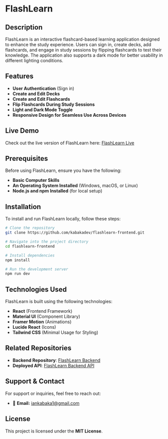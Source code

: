 # FlashLearn

## Description

FlashLearn is an interactive flashcard-based learning application designed to enhance the study experience. Users can sign in, create decks, add flashcards, and engage in study sessions by flipping flashcards to test their knowledge. The application also supports a dark mode for better usability in different lighting conditions.

## Features

- **User Authentication** (Sign in)
- **Create and Edit Decks**
- **Create and Edit Flashcards**
- **Flip Flashcards During Study Sessions**
- **Light and Dark Mode Toggle**
- **Responsive Design for Seamless Use Across Devices**

## Live Demo

Check out the live version of FlashLearn here: [FlashLearn Live](https://flashlearn254.netlify.app/)

## Prerequisites

Before using FlashLearn, ensure you have the following:

- **Basic Computer Skills**
- **An Operating System Installed** (Windows, macOS, or Linux)
- **Node.js and npm Installed** (for local setup)

## Installation

To install and run FlashLearn locally, follow these steps:

```sh
# Clone the repository
git clone https://github.com/kabakadev/flashlearn-frontend.git

# Navigate into the project directory
cd flashlearn-frontend

# Install dependencies
npm install

# Run the development server
npm run dev
```

## Technologies Used

FlashLearn is built using the following technologies:

- **React** (Frontend Framework)
- **Material UI** (Component Library)
- **Framer Motion** (Animations)
- **Lucide React** (Icons)
- **Tailwind CSS** (Minimal Usage for Styling)

## Related Repositories

- **Backend Repository**: [FlashLearn Backend](https://github.com/kabakadev/flashlearn-backend.git)
- **Deployed API**: [FlashLearn Backend API](https://flashlearn-backend-2.onrender.com/)

## Support & Contact

For support or inquiries, feel free to reach out:

- 📧 **Email:** [iankabaka1@gmail.com](mailto:iankabaka1@gmail.com)

## License

This project is licensed under the **MIT License**.
